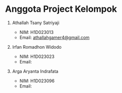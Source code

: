 # Anggota Project Kelompok

1. Athallah Tsany Satriyaji
    - NIM: H1D023013 
    - Email: athallahgamer4@gmail.com

2. Irfan Romadhon Widodo
    - NIM: H1D023023
    - Email: 

3. Arga Aryanta Indrafata
    - NIM: H1D023096
    - Email: 